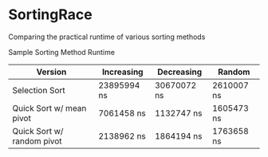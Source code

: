 # SortingRace
Comparing the practical runtime of various sorting methods


Sample Sorting Method Runtime

| Version  | Increasing | Decreasing  | Random |
| ------------- | ------------- | ------------- | ------------- |
| Selection Sort  | 23895994 ns  | 30670072 ns  | 2610007 ns  |
| Quick Sort w/ mean pivot  | 7061458 ns  | 1132747 ns  | 1605473 ns  |
| Quick Sort w/ random pivot  | 2138962 ns  | 1864194 ns  | 1763658 ns  |
